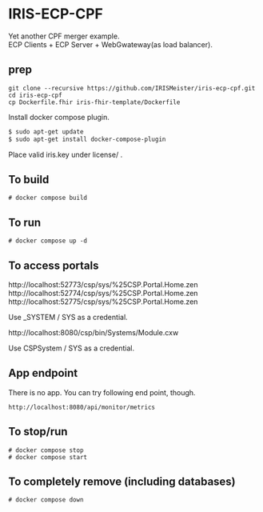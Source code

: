 # IRIS-ECP-CPF
Yet another CPF merger example.  
ECP Clients + ECP Server + WebGwateway(as load balancer).

## prep

```
git clone --recursive https://github.com/IRISMeister/iris-ecp-cpf.git
cd iris-ecp-cpf
cp Dockerfile.fhir iris-fhir-template/Dockerfile
```

Install docker compose plugin.

```bash
$ sudo apt-get update
$ sudo apt-get install docker-compose-plugin
```

Place valid iris.key under license/ .

## To build
```
# docker compose build
```
## To run
```
# docker compose up -d
```

## To access portals
http://localhost:52773/csp/sys/%25CSP.Portal.Home.zen
http://localhost:52774/csp/sys/%25CSP.Portal.Home.zen
http://localhost:52775/csp/sys/%25CSP.Portal.Home.zen

Use _SYSTEM / SYS as a credential.

http://localhost:8080/csp/bin/Systems/Module.cxw

Use CSPSystem / SYS as a credential.

## App endpoint
There is no app.
You can try following end point, though.
```
http://localhost:8080/api/monitor/metrics
```

## To stop/run
```
# docker compose stop
# docker compose start
```
## To completely remove (including databases)
```
# docker compose down
```
